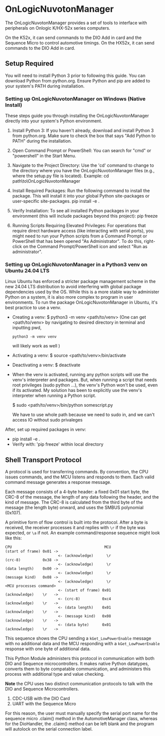 # OnLogicNuvotonManager

The OnLogicNuvotonManager provides a set of tools to interface with peripherals on Onlogic K/HX-52x series computers.

On the K52x, it can send commands to the DIO Add in card and the Sequence Micro to control automotive timings.
On the HX52x, it can send commands to the DIO Add in card.

## Setup Required

You will need to install Python 3 prior to following this guide. You can download Python from python.org. Ensure Python and pip are added to your system's PATH during installation.

### Setting up OnLogicNuvotonManager on Windows (Native Install)

These steps guide you through installing the OnLogicNuvotonManager directly into your system's Python environment.

1. Install Python 3:
   If you haven't already, download and install Python 3 from python.org.
   Make sure to check the box that says "Add Python to PATH" during the installation.

2. Open Command Prompt or PowerShell:
   You can search for "cmd" or "powershell" in the Start Menu.

3. Navigate to the Project Directory:
   Use the 'cd' command to change to the directory where you have the OnLogicNuvotonManager files (e.g., where the setup.py file is located).
   Example:
   cd path\to\OnLogicNuvotonManager

4. Install Required Packages:
   Run the following command to install the package. This will install it into your global Python site-packages or user-specific site-packages.
   pip install -e .

5. Verify Installation:
   To see all installed Python packages in your environment (this will include packages beyond this project):
   pip freeze

6. Running Scripts Requiring Elevated Privileges:
   For operations that require direct hardware access (like interacting with serial ports), you might need to run your Python scripts from a Command Prompt or PowerShell that has been opened "As Administrator". To do this, right-click on the Command Prompt/PowerShell icon and select "Run as administrator".

### Setting up OnLogicNuvotonManager in a Python3 venv on Ubuntu 24.04 LTS
Linux Ubuntu has enforced a stricter package management scheme in the new 24.04 LTS distribution to avoid interfering with global package dependencies used by the OS. While this is a more stable way to administer Python on a system, it is also more complex to program in user environments. To run the package OnLogicNuvotonManager in Ubuntu, it's best practice to use a venv.

* Creating a venv:
  $ python3 -m venv <path/to/venv> 
  (One can get <path/to/venv> by navigating to desired directory in terminal and inputting pwd,
   ```
   python3 -m venv venv
   ```
   will likely work as well
  )

* Activating a venv:
  $ source <path/to/venv>/bin/activate

* Deactivating a venv:
  $ deactivate

- When the venv is activated, running any python scripts will use the venv's interpreter and packages. But, when running a script that needs root privileges (sudo python ...), the venv's Python won't be used, even if its activated. My solution has been to explicitly use the venv's interpreter when running a Python script.

  $ sudo <path/to/venv>/bin/python somescript.py

  We have to use whole path because we need to sudo in, and we can't access IO without sudo privaleges

After, set up required packages in venv:
* pip install -e .
* Verify with: 'pip freeze' within local directory

## Shell Transport Protocol

A protocol is used for transferring commands.  By convention, the CPU
issues commands, and the MCU listens and responds to them.  Each valid command
message generates a response message.

Each message consists of a 4-byte header: a fixed 0x01 start
byte, the CRC-8 of the message, the length of any data following the header,
and the kind of message.  The CRC-8 is calculated from the third byte of the
message (the length byte) onward, and uses the SMBUS polynomial (0x107).

A primitive form of flow control is built into the protocol.  After a byte is
received, the receiver processes it and replies with `\r` if the byte was
expected, or `\a` if not.  An example command/response sequence might look like
this:

```
CPU                                          MCU
(start of frame) 0x01 ->
                        <- (acknowledge)      \r
(crc-8)          0x38 ->
                        <- (acknowledge)      \r
(data length)    0x00 ->
                        <- (acknowledge)      \r
(message kind)   0x08 ->
                        <- (acknowledge)      \r
<MCU processes command>
                        <- (start of frame) 0x01
(acknowledge)    \r   ->
                        <- (crc-8)          0xc4
(acknowledge)    \r   ->
                        <- (data length)    0x01
(acknowledge)    \r   ->
                        <- (message kind)   0x08
(acknowledge)    \r   ->
                        <- (data byte)      0x01
(acknowledge)    \r   ->
```

This sequence shows the CPU sending a `kGet_LowPowerEnable` message with no
additional data and the MCU responding with a `kGet_LowPowerEnable` response
with one byte of additional data.

This Python Module administers this protocol in communication with both DIO and Sequence microcontrollers.
It makes native Python datatypes, converts them to byte compatable communication, and administers this process
with additional type and value checking.

**Note** the CPU uses two distinct communication protocols to talk with the DIO and Sequence Microcontrollers.
1. CDC-USB with the DIO Card
2. UART with the Sequence Micro

For this reason, the user must manually specify the serial port name for the sequence micro .claim() method in the AutomotiveManager class, whereas for the DioHandler, the .claim() method can be left blank and the program will autolock on the serial connection label.